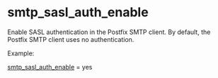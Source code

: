 # smtp_sasl_auth_enable 


Enable SASL authentication in the Postfix SMTP client.  By default,
the Postfix SMTP client uses no authentication.



Example:



<a href="postconf.5.html#smtp_sasl_auth_enable">smtp_sasl_auth_enable</a> = yes



